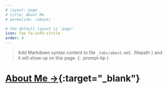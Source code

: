 ```yaml
---
# layout: page
# title: About Me
# permalink: /about/

# the default layout is 'page'
icon: fas fa-info-circle
order: 4
---
```


> Add Markdown syntax content to file `_tabs/about.md`{: .filepath } and it will show up on this page.
{: .prompt-tip }

# **[About Me →](/posts/profile/){:target="_blank"}**
